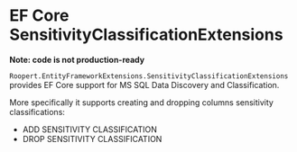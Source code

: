 # EF Core SensitivityClassificationExtensions

**Note: code is not production-ready**

`Roopert.EntityFrameworkExtensions.SensitivityClassificationExtensions` provides EF Core support for MS SQL Data Discovery and Classification.

More specifically it supports creating and dropping columns sensitivity classifications:
* ADD SENSITIVITY CLASSIFICATION
* DROP SENSITIVITY CLASSIFICATION